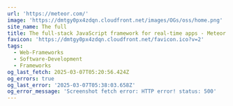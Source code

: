 ```yaml
---
url: 'https://meteor.com/'
image: 'https://dmtgy0px4zdqn.cloudfront.net/images/OGs/oss/home.png'
site_name: The full
title: The full-stack JavaScript framework for real-time apps - Meteor.js
favicon: 'https://dmtgy0px4zdqn.cloudfront.net/favicon.ico?v=2'
tags:
  - Web-Frameworks
  - Software-Development
  - Frameworks
og_last_fetch: 2025-03-07T05:20:56.424Z
og_errors: true
og_last_error: '2025-03-07T05:38:03.658Z'
og_error_message: 'Screenshot fetch error: HTTP error! status: 500'
---
```


